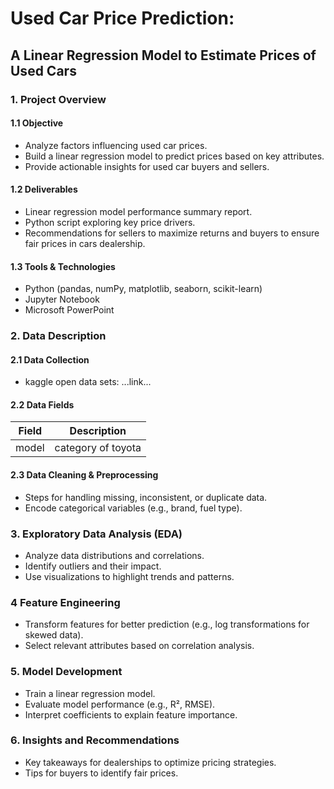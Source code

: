 # Used Car Price Prediction:
## A Linear Regression Model to Estimate Prices of Used Cars

### 1. Project Overview
#### 1.1 Objective
- Analyze factors influencing used car prices.
- Build a linear regression model to predict prices based on key attributes.
- Provide actionable insights for used car buyers and sellers.

#### 1.2 Deliverables
- Linear regression model performance summary report.
- Python script exploring key price drivers.
- Recommendations for sellers to maximize returns and buyers to ensure fair prices in cars dealership.

#### 1.3 Tools & Technologies
- Python (pandas, numPy, matplotlib, seaborn, scikit-learn)
- Jupyter Notebook
- Microsoft PowerPoint

### 2. Data Description
#### 2.1 Data Collection
- kaggle open data sets: ...link...

#### 2.2 Data Fields
Field | Description
----------|----------
model | category of toyota

#### 2.3 Data Cleaning & Preprocessing
- Steps for handling missing, inconsistent, or duplicate data.
- Encode categorical variables (e.g., brand, fuel type).

### 3. Exploratory Data Analysis (EDA)
- Analyze data distributions and correlations.
- Identify outliers and their impact.
- Use visualizations to highlight trends and patterns.

### 4 Feature Engineering
- Transform features for better prediction (e.g., log transformations for skewed data).
- Select relevant attributes based on correlation analysis.

### 5. Model Development
- Train a linear regression model.
- Evaluate model performance (e.g., R², RMSE).
- Interpret coefficients to explain feature importance.

### 6. Insights and Recommendations
- Key takeaways for dealerships to optimize pricing strategies.
- Tips for buyers to identify fair prices.



